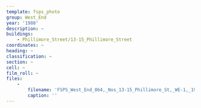 ```yaml
---
template: fsps_photo
group: West_End
year: '1980'
description: ~
buildings:
    - Phillimore_Street/13-15_Phillimore_Street
coordinates: ~
heading: ~
classification: ~
section: ~
cell: ~
film_roll: ~
files:
    -
        filename: 'FSPS_West_End_064,_Nos_13-15_Phillimore_St,_WE-1,_1980.png'
        caption: ''
---
```

